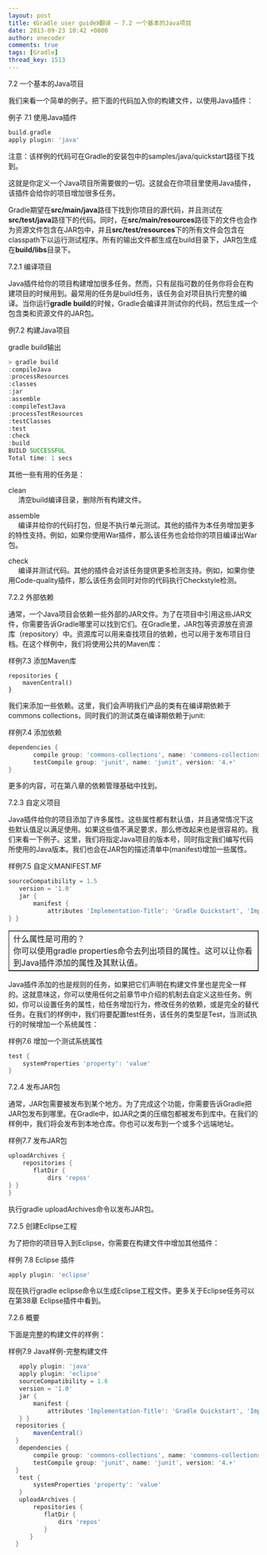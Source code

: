 ```yaml
---
layout: post
title: 《Gradle user guide》翻译 — 7.2 一个基本的Java项目
date: 2013-09-23 10:42 +0800
author: onecoder
comments: true
tags: [Gradle]
thread_key: 1513
---
```

7.2 一个基本的Java项目

我们来看一个简单的例子。把下面的代码加入你的构建文件，以使用Java插件：

例子 7.1 使用Java插件

```groovy
build.gradle
apply plugin: 'java'
```

注意：该样例的代码可在Gradle的安装包中的samples/java/quickstart路径下找到。


这就是你定义一个Java项目所需要做的一切。这就会在你项目里使用Java插件，该插件会给你的项目增加很多任务。

Gradle期望在**src/main/java**路径下找到你项目的源代码，并且测试在**src/test/java**路径下的代码。同时，在**src/main/resources**路径下的文件也会作为资源文件包含在JAR包中，并且**src/test/resources**下的所有文件会包含在classpath下以运行测试程序。所有的输出文件都生成在build目录下，JAR包生成在**build/libs**目录下。
	
7.2.1 编译项目

Java插件给你的项目构建增加很多任务。然而，只有屈指可数的任务你将会在构建项目的时候用到。最常用的任务是build任务，该任务会对项目执行完整的编译。当你运行**gradle build**的时候，Gradle会编译并测试你的代码，然后生成一个包含类和资源文件的JAR包。
	
例7.2 构建Java项目</div>
	
gradle build输出

```groovy
> gradle build
:compileJava
:processResources
:classes
:jar
:assemble
:compileTestJava
:processTestResources
:testClasses
:test
:check
:build
BUILD SUCCESSFUL
Total time: 1 secs
```

其他一些有用的任务是：

clean  
&nbsp; &nbsp; &nbsp;清空build编译目录，删除所有构建文件。

assemble  
 &nbsp; &nbsp; &nbsp;编译并给你的代码打包，但是不执行单元测试。其他的插件为本任务增加更多的特性支持。例如，如果你使用War插件，那么该任务也会给你的项目编译出War包。
  
check  
&nbsp; &nbsp; &nbsp;编译并测试代码。其他的插件会对该任务提供更多检测支持。例如，如果你使用Code-quality插件，那么该任务会同时对你的代码执行Checkstyle检测。

7.2.2 外部依赖

通常，一个Java项目会依赖一些外部的JAR文件。为了在项目中引用这些JAR文件，你需要告诉Gradle哪里可以找到它们。在Gradle里，JAR包等资源放在资源库（repository）中。资源库可以用来查找项目的依赖，也可以用于发布项目归档。在这个样例中，我们将使用公共的Maven库：

样例7.3 添加Maven库

```grooy
repositories {
    mavenCentral()
}
```

我们来添加一些依赖。这里，我们会声明我们产品的类有在编译期依赖于commons collections，同时我们的测试类在编译期依赖于junit:

样例7.4 添加依赖

```groovy
dependencies {
       compile group: 'commons-collections', name: 'commons-collections', version: '3.2'
       testCompile group: 'junit', name: 'junit', version: '4.+'
}
```

更多的内容，可在第八章的依赖管理基础中找到。	

7.2.3 自定义项目

Java插件给你的项目添加了许多属性。这些属性都有默认值，并且通常情况下这些默认值足以满足使用。如果这些值不满足要求，那么修改起来也是很容易的。我们来看一下例子。这里，我们将指定Java项目的版本号，同时指定我们编写代码所使用的Java版本。我们也会在JAR包的描述清单中(manifest)增加一些属性。
	
样例7.5 自定义MANIFEST.MF

```groovy
sourceCompatibility = 1.5
   version = '1.0'
   jar {
       manifest {
           attributes 'Implementation-Title': 'Gradle Quickstart', 'Implementation-Version': versi
} }
```

<table border="1" cellpadding="2" cellspacing="0">
			<tbody>
				<tr>
					<td>
						什么属性是可用的？<br />
						<div>
							你可以使用gradle properties命令去列出项目的属性。这可以让你看到Java插件添加的属性及其默认值。</div>
					</td>
				</tr>
			</tbody>
</table>


Java插件添加的也是规则的任务，如果把它们声明在构建文件里也是完全一样的。这就意味这，你可以使用任何之前章节中介绍的机制去自定义这些任务。例如，你可以设置任务的属性，给任务增加行为，修改任务的依赖，或是完全的替代任务。在我们的样例中，我们将要配置test任务，该任务的类型是Test，当测试执行的时候增加一个系统属性：

样例7.6 增加一个测试系统属性

```groovy
test {
    systemProperties 'property': 'value'
}
```

7.2.4 发布JAR包</div>

通常，JAR包需要被发布到某个地方。为了完成这个功能，你需要告诉Gradle把JAR包发布到哪里。在Gradle中，如JAR之类的压缩包都被发布到库中。在我们的样例中，我们将会发布到本地仓库。你也可以发布到一个或多个远端地址。

样例7.7 发布JAR包</div>
	
```groovy
uploadArchives {
    repositories {
       flatDir {
           dirs 'repos'
} }
}
```
	
执行gradle uploadArchives命令以发布JAR包。

7.2.5 创建Eclipse工程</div>

为了把你的项目导入到Eclipse，你需要在构建文件中增加其他插件：

样例 7.8 Eclipse 插件
	
```groovy
apply plugin: 'eclipse'
```

现在执行gradle eclipse命令以生成Eclipse工程文件。更多关于Eclipse任务可以在第38章 Eclipse插件中看到。

7.2.6 概要

下面是完整的构建文件的样例：

样例7.9 Java样例-完整构建文件

```groovy
   apply plugin: 'java'
   apply plugin: 'eclipse'
   sourceCompatibility = 1.6
   version = '1.0'
   jar {
       manifest {
           attributes 'Implementation-Title': 'Gradle Quickstart', 'Implementation-Version'﻿
   } }
  repositories {
       mavenCentral()
  }
   dependencies {
       compile group: 'commons-collections', name: 'commons-collections', version: '3.2'
       testCompile group: 'junit', name: 'junit', version: '4.+'
  }
   test {
       systemProperties 'property': 'value'
   }
   uploadArchives {
       repositories {
          flatDir {
              dirs 'repos'
          } 
      }
  }

```